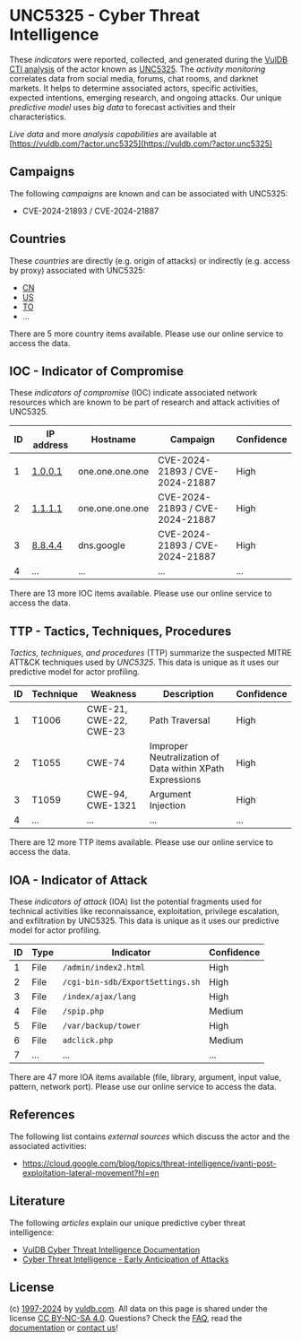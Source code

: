 # UNC5325 - Cyber Threat Intelligence

These _indicators_ were reported, collected, and generated during the [VulDB CTI analysis](https://vuldb.com/?kb.cti) of the actor known as [UNC5325](https://vuldb.com/?actor.unc5325). The _activity monitoring_ correlates data from social media, forums, chat rooms, and darknet markets. It helps to determine associated actors, specific activities, expected intentions, emerging research, and ongoing attacks. Our unique _predictive model_ uses _big data_ to forecast activities and their characteristics.

_Live data_ and more _analysis capabilities_ are available at [https://vuldb.com/?actor.unc5325](https://vuldb.com/?actor.unc5325)

## Campaigns

The following _campaigns_ are known and can be associated with UNC5325:

* CVE-2024-21893 / CVE-2024-21887

## Countries

These _countries_ are directly (e.g. origin of attacks) or indirectly (e.g. access by proxy) associated with UNC5325:

* [CN](https://vuldb.com/?country.cn)
* [US](https://vuldb.com/?country.us)
* [TO](https://vuldb.com/?country.to)
* ...

There are 5 more country items available. Please use our online service to access the data.

## IOC - Indicator of Compromise

These _indicators of compromise_ (IOC) indicate associated network resources which are known to be part of research and attack activities of UNC5325.

ID | IP address | Hostname | Campaign | Confidence
-- | ---------- | -------- | -------- | ----------
1 | [1.0.0.1](https://vuldb.com/?ip.1.0.0.1) | one.one.one.one | CVE-2024-21893 / CVE-2024-21887 | High
2 | [1.1.1.1](https://vuldb.com/?ip.1.1.1.1) | one.one.one.one | CVE-2024-21893 / CVE-2024-21887 | High
3 | [8.8.4.4](https://vuldb.com/?ip.8.8.4.4) | dns.google | CVE-2024-21893 / CVE-2024-21887 | High
4 | ... | ... | ... | ...

There are 13 more IOC items available. Please use our online service to access the data.

## TTP - Tactics, Techniques, Procedures

_Tactics, techniques, and procedures_ (TTP) summarize the suspected MITRE ATT&CK techniques used by _UNC5325_. This data is unique as it uses our predictive model for actor profiling.

ID | Technique | Weakness | Description | Confidence
-- | --------- | -------- | ----------- | ----------
1 | T1006 | CWE-21, CWE-22, CWE-23 | Path Traversal | High
2 | T1055 | CWE-74 | Improper Neutralization of Data within XPath Expressions | High
3 | T1059 | CWE-94, CWE-1321 | Argument Injection | High
4 | ... | ... | ... | ...

There are 12 more TTP items available. Please use our online service to access the data.

## IOA - Indicator of Attack

These _indicators of attack_ (IOA) list the potential fragments used for technical activities like reconnaissance, exploitation, privilege escalation, and exfiltration by UNC5325. This data is unique as it uses our predictive model for actor profiling.

ID | Type | Indicator | Confidence
-- | ---- | --------- | ----------
1 | File | `/admin/index2.html` | High
2 | File | `/cgi-bin-sdb/ExportSettings.sh` | High
3 | File | `/index/ajax/lang` | High
4 | File | `/spip.php` | Medium
5 | File | `/var/backup/tower` | High
6 | File | `adclick.php` | Medium
7 | ... | ... | ...

There are 47 more IOA items available (file, library, argument, input value, pattern, network port). Please use our online service to access the data.

## References

The following list contains _external sources_ which discuss the actor and the associated activities:

* https://cloud.google.com/blog/topics/threat-intelligence/ivanti-post-exploitation-lateral-movement?hl=en

## Literature

The following _articles_ explain our unique predictive cyber threat intelligence:

* [VulDB Cyber Threat Intelligence Documentation](https://vuldb.com/?kb.cti)
* [Cyber Threat Intelligence - Early Anticipation of Attacks](https://www.scip.ch/en/?labs.20201022)

## License

(c) [1997-2024](https://vuldb.com/?kb.changelog) by [vuldb.com](https://vuldb.com/?kb.about). All data on this page is shared under the license [CC BY-NC-SA 4.0](https://creativecommons.org/licenses/by-nc-sa/4.0/). Questions? Check the [FAQ](https://vuldb.com/?kb.faq), read the [documentation](https://vuldb.com/?kb) or [contact us](https://vuldb.com/?contact)!
